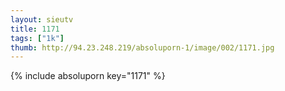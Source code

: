 ```yaml
--- 
layout: sieutv
title: 1171
tags: ["1k"]
thumb: http://94.23.248.219/absoluporn-1/image/002/1171.jpg
---
```

{% include absoluporn key="1171" %} 
